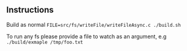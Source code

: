 ## Instructions

Build as normal `FILE=src/fs/writeFile/writeFileAsync.c ./build.sh`

To run any fs please provide a file to watch as an argument, e.g `./build/exmaple /tmp/foo.txt`
